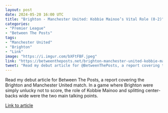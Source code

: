 ```yaml
---
layout: post
date: 2024-05-20 16:00 UTC
title: "Brighton - Manchester United: Kobbie Mainoo’s Vital Role (0-2)"
categories:
- "Premier League"
- "Between The Posts"
tags:
- "Manchester United"
- "Brighton"
- "Link"
image: "https://i.imgur.com/bXFtFBF.jpeg"
link: "https://betweentheposts.net/brighton-manchester-united-kobbie-mainoos-vital-role-0-2/"
tweet: "Read my debut article for @BetweenThePosts, a report covering the Brighton and Manchester United match. In a game where Brighton were simply unlucky not to score, the role of Kobbie Mainoo and splitting center-backs wide were the two main talking points."
---
```


Read my debut article for Between The Posts, a report covering the Brighton and Manchester United match. In a game where Brighton were simply unlucky not to score, the role of Kobbie Mainoo and splitting center-backs wide were the two main talking points.

<!---more--->

[Link to article](https://betweentheposts.net/brighton-manchester-united-kobbie-mainoos-vital-role-0-2/)
